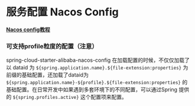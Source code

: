 # 服务配置 Nacos Config

**[Nacos config教程](https://github.com/alibaba/spring-cloud-alibaba/wiki/Nacos-config)**

### 可支持profile粒度的配置（注意）

spring-cloud-starter-alibaba-nacos-config 在加载配置的时候，不仅仅加载了以 dataid 为 `${spring.application.name}.${file-extension:properties}` 为前缀的基础配置，还加载了dataid为 `${spring.application.name}-${profile}.${file-extension:properties}` 的基础配置。在日常开发中如果遇到多套环境下的不同配置，可以通过Spring 提供的 `${spring.profiles.active}` 这个配置项来配置。

